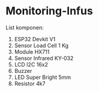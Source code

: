 # Monitoring-Infus
List komponen:
1. ESP32 Devkit V1
2. Sensor Load Cell 1 Kg
3. Module HX711
4. Sensor Infrared KY-032
5. LCD I2C 16x2
6. Buzzer
7. LED Super Bright 5mm
8. Resistor 4k7
